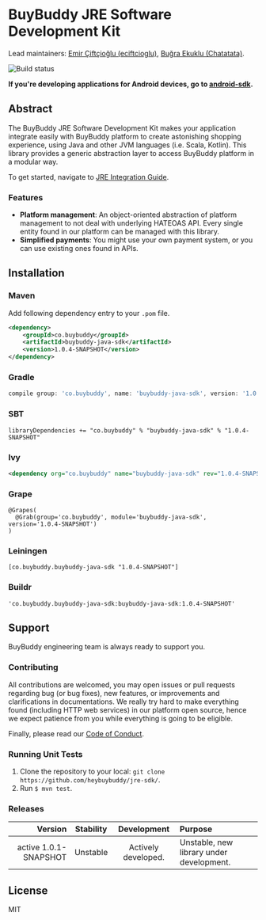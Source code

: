 # BuyBuddy JRE Software Development Kit

Lead maintainers: [Emir Çiftçioğlu (eciftcioglu)](https://github.com/eciftcioglu/), [Buğra Ekuklu (Chatatata)](https://github.com/Chatatata/).

![Build status](https://img.shields.io/travis/heybuybuddy/jre-sdk.svg)

**If you're developing applications for Android devices, go to [android-sdk](https://github.com/heybuybuddy/android-sdk).**

## Abstract

The BuyBuddy JRE Software Development Kit makes your application integrate easily with BuyBuddy platform to create astonishing shopping experience, using Java and other JVM languages (i.e. Scala, Kotlin). 
This library provides a generic abstraction layer to access BuyBuddy platform in a modular way.

To get started, navigate to [JRE Integration Guide](https://github.com/heybuybuddy/BuyBuddyKit/).

### Features
- **Platform management**: An object-oriented abstraction of platform management to not deal with underlying HATEOAS API. Every single entity found in our platform can be managed with this library.
- **Simplified payments**: You might use your own payment system, or you can use existing ones found in APIs.

## Installation

### Maven

Add following dependency entry to your `.pom` file.

```xml
<dependency>
    <groupId>co.buybuddy</groupId>
    <artifactId>buybuddy-java-sdk</artifactId>
    <version>1.0.4-SNAPSHOT</version>
</dependency>
```

### Gradle

```groovy
compile group: 'co.buybuddy', name: 'buybuddy-java-sdk', version: '1.0.4-SNAPSHOT' 
```

### SBT

```
libraryDependencies += "co.buybuddy" % "buybuddy-java-sdk" % "1.0.4-SNAPSHOT"
```

### Ivy

```xml
<dependency org="co.buybuddy" name="buybuddy-java-sdk" rev="1.0.4-SNAPSHOT" />>
```

### Grape

```
@Grapes(
  @Grab(group='co.buybuddy', module='buybuddy-java-sdk', version='1.0.4-SNAPSHOT')
)
```

### Leiningen

```
[co.buybuddy.buybuddy-java-sdk "1.0.4-SNAPSHOT"]
```

### Buildr

```
'co.buybuddy.buybuddy-java-sdk:buybuddy-java-sdk:1.0.4-SNAPSHOT'
```

## Support
BuyBuddy engineering team is always ready to support you.

### Contributing
All contributions are welcomed, you may open issues or pull requests regarding bug (or bug fixes), new features, or improvements and clarifications in documentations.
We really try hard to make everything found (including HTTP web services) in our platform open source, hence we expect patience from you while everything is going to be eligible.

Finally, please read our [Code of Conduct](https://github.com/heybuybuddy/jre-sdk/blob/refactor/CODE_OF_CONDUCT.md).

### Running Unit Tests
1. Clone the repository to your local: `git clone https://github.com/heybuybuddy/jre-sdk/`.
2. Run `$ mvn test`.

### Releases

| Version                    | Stability   | Development                         | Purpose                                         |
| -------------------------: | :---------: | :---------------------------------: | :---------------------------------------------- |
| active 1.0.1-SNAPSHOT      | Unstable    | Actively developed.                 | Unstable, new library under development.        |

## License
MIT

